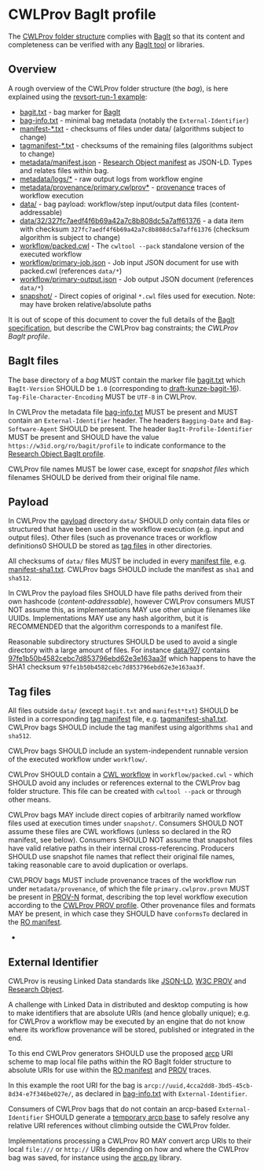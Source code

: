 
# CWLProv BagIt profile

The [CWLProv folder structure](./) complies with [BagIt](https://tools.ietf.org/html/draft-kunze-bagit-16) 
so that its content and completeness can be verified with any
[BagIt tool](https://en.wikipedia.org/wiki/BagIt#Tools) or libraries.


## Overview

A rough overview of the CWLProv folder structure (the _bag_), is here explained using the [revsort-run-1 example](examples/revsort-run-1):

* [bagit.txt](examples/revsort-run-1/bagit.txt) - bag marker for [BagIt](https://tools.ietf.org/html/draft-kunze-bagit-16)
* [bag-info.txt](examples/revsort-run-1/bag-info.txt) - minimal bag metadata (notably the `External-Identifier`)
* [manifest-*.txt](examples/revsort-run-1/manifest-sha1.txt)  - checksums of files under data/ (algorithms subject to change)
* [tagmanifest-*.txt](examples/revsort-run-1/tagmanifest-sha512.txt) - checksums of the remaining files (algorithms subject to change)
* [metadata/manifest.json](examples/revsort-run-1/metadata/manifest.json) - [Research Object manifest](https://w3id.org/bundle/#manifest) as JSON-LD. Types and relates files within bag.
* [metadata/logs/*](examples/revsort-run-1/metadata/logs/) - raw output logs from workflow engine
* [metadata/provenance/primary.cwlprov*](examples/revsort-run-1/metadata/provenance/primary.cwlprov.provn) - [provenance](prov.md) traces of workflow execution
* [data/](examples/revsort-run-1/data/) - bag payload: workflow/step input/output data files (content-addressable)
* [data/32/327fc7aedf4f6b69a42a7c8b808dc5a7aff61376](examples/revsort-run-1/data/32/327fc7aedf4f6b69a42a7c8b808dc5a7aff61376) - a data item with checksum ``327fc7aedf4f6b69a42a7c8b808dc5a7aff61376`` (checksum algorithm is subject to change)
* [workflow/packed.cwl](examples/revsort-run-1/workflow/packed.cwl) - The ``cwltool --pack`` standalone version of the executed workflow
* [workflow/primary-job.json](examples/revsort-run-1/workflow/primary-job.json) - Job input JSON document for use with packed.cwl (references `data/*`)
* [workflow/primary-output.json](examples/revsort-run-1/workflow/primary-output.json) - Job output JSON document (references `data/*`)
* [snapshot/](examples/revsort-run-1/snapshot/) - Direct copies of original `*.cwl` files used for execution. Note: may have broken relative/absolute paths


It is out of scope of this document to cover the full details of the 
[BagIt specification](https://tools.ietf.org/html/draft-kunze-bagit-16),
but describe the CWLProv bag constraints; the _CWLProv BagIt profile_.


## BagIt files

The base directory of a _bag_ MUST contain the marker file [bagit.txt](examples/revsort-run-1/bagit.txt) which `BagIt-Version` SHOULD be `1.0` (corresponding to [draft-kunze-bagit-16](https://tools.ietf.org/id/draft-kunze-bagit-16.html#rfc.section.2.1.1)). `Tag-File-Character-Encoding` MUST be `UTF-8` in CWLProv.

In CWLProv the metadata file [bag-info.txt](examples/revsort-run-1/bag-info.txt) MUST be present and MUST contain an `External-Identifier` header. The headers `Bagging-Date` and `Bag-Software-Agent` SHOULD be present. The header `BagIt-Profile-Identifier` MUST be present and SHOULD have the value `https://w3id.org/ro/bagit/profile` to indicate conformance to the [Research Object BagIt profile](ro.md).

CWLProv file names MUST be lower case, except for _snapshot files_ which filenames SHOULD be derived from their original file name.

## Payload

In CWLProv the [payload](https://tools.ietf.org/id/draft-kunze-bagit-16.html#rfc.section.2.1.2) directory `data/` SHOULD only contain data files or structured that have been used in the workflow execution (e.g. input and output files). Other files (such as provenance traces or workflow definitions0 SHOULD be stored as [tag files](https://tools.ietf.org/id/draft-kunze-bagit-16.html#rfc.section.2.2.4) in other directories.

All checksums of `data/` files MUST be included in every [manifest file](https://tools.ietf.org/html/draft-kunze-bagit-16#section-2.1.3), e.g. 
[manifest-sha1.txt](examples/revsort-run-1/manifest-sha1.txt). CWLProv bags SHOULD include the manifest as `sha1` and `sha512`. 

In CWLProv the payload files SHOULD have file paths derived from their own hashcode (_content-addressable_), however CWLProv consumers MUST NOT assume this, as implementations MAY use other unique filenames like UUIDs. Implementations MAY use any hash algorithm, but it is RECOMMENDED that the algorithm corresponds to a manifest file.

Reasonable subdirectory structures SHOULD be used to avoid a single directory with a large amount of files. For instance [data/97/](https://github.com/common-workflow-language/cwlprov/tree/master/examples/revsort-run-1/data/97) contains [97fe1b50b4582cebc7d853796ebd62e3e163aa3f](examples/revsort-run-1/data/97/97fe1b50b4582cebc7d853796ebd62e3e163aa3f) which happens to have the SHA1 checksum `97fe1b50b4582cebc7d853796ebd62e3e163aa3f`. 


## Tag files

All files outside `data/` (except `bagit.txt` and `manifest*txt`) SHOULD be listed in a corresponding [tag manifest](https://tools.ietf.org/id/draft-kunze-bagit-16.html#rfc.section.2.2.1) file, e.g. [tagmanifest-sha1.txt](examples/revsort-run-1/tagmanifest-sha1.txt). CWLProv bags SHOULD include the tag manifest using algorithms `sha1` and `sha512`.

CWLProv bags SHOULD include an system-independent runnable version of the executed workflow under `workflow/`.

CWLProv SHOULD contain a [CWL workflow](https://www.commonwl.org/v1.0/Workflow.html) in `workflow/packed.cwl` - which SHOULD avoid any includes or references external to the CWLProv bag folder structure. This file can be created with `cwltool --pack` or through other means.
 
CWLProv bags MAY include direct copies of arbitrarily named workflow files used at execution times under `snapshot/`. Consumers SHOULD NOT assume these files are CWL workflows (unless so declared in the RO manifest, see below). Consumers SHOULD NOT assume that snapshot files have valid relative paths in their internal cross-referencing. Producers SHOULD use snapshot file names that reflect their original file names, taking reasonable care to avoid duplication or overlaps.

CWLPROV bags MUST include provenance traces of the workflow run under `metadata/provenance`, of which the file `primary.cwlprov.provn` MUST be present in [PROV-N](http://www.w3.org/TR/2013/REC-prov-n-20130430/) format, describing the top level workflow execution according to the [CWLProv PROV profile](prov.md). Other provenance files and formats MAY be present, in which case they SHOULD have `conformsTo` declared in the [RO manifest](ro.md).

* 

## External Identifier

CWLProv is reusing Linked Data standards like [JSON-LD](https://json-ld.org/), [W3C PROV](https://www.w3.org/TR/prov-primer/) and [Research Object](http://www.researchobject.org/specifications/).

A challenge with Linked Data in distributed and desktop computing is how to make identifiers that are absolute URIs (and hence globally unique); e.g. for CWLProv a workflow may be executed by an engine that do not know where its workflow provenance will be stored, published or integrated in the end. 

To this end CWLProv generators SHOULD use the proposed [arcp](https://tools.ietf.org/id/draft-soilandreyes-arcp-03.html) URI scheme to map local file paths within the RO BagIt folder structure to absolute URIs for use within the [RO manifest](ro.md) and [PROV](prov.md) traces.

In this example the root URI for the bag is `arcp://uuid,4cca2dd8-3bd5-45cb-8d34-e7f346be027e/`, as declared in [bag-info.txt](examples/revsort-run-1/bag-info.txt#L5) with `External-Identifier`. 

Consumers of CWLProv bags that do not contain an arcp-based `External-Identifier` SHOULD generate a [temporary arcp base](https://tools.ietf.org/id/draft-soilandreyes-arcp-03.html#rfc.appendix.A.1) to safely resolve any relative URI references without climbing outside the CWLProv folder.

Implementations processing a CWLProv RO MAY convert arcp URIs to their local `file:///` or `http://` URIs depending on how and where the CWLProv bag was saved, for instance using the [arcp.py](http://arcp.readthedocs.io/) library.